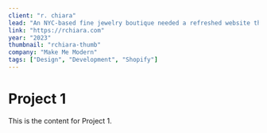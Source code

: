 ```yaml
---
client: "r. chiara"
lead: "An NYC-based fine jewelry boutique needed a refreshed website that better showcased their bespoke pieces, along with an agile backend framework for seamless promotional changeovers."
link: "https://rchiara.com"
year: "2023"
thumbnail: "rchiara-thumb"
company: "Make Me Modern"
tags: ["Design", "Development", "Shopify"]
---
```


# Project 1

This is the content for Project 1.